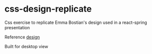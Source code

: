 # css-design-replicate
Css exercise to replicate Emma Bostian's design used in a react-spring presentation

Reference [design](https://twitter.com/EmmaBostian/status/1225955522169303041)

Built for desktop view